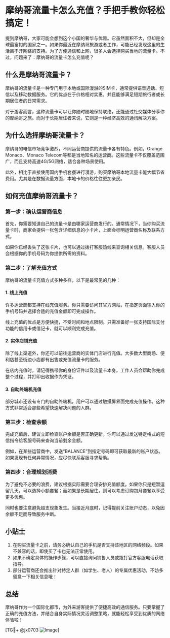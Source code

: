 # 摩纳哥流量卡怎么充值？手把手教你轻松搞定！

提到摩纳哥，大家可能会想到这个小国的奢华与优雅。它虽然面积不大，但却是全球最富裕的国家之一。如果你最近在摩纳哥旅游或者工作，可能已经发现这里的生活离不开网络的支持。为了方便通信和上网，很多人会选择购买当地的流量卡。不过，问题来了：摩纳哥的流量卡怎么充值呢？

## 什么是摩纳哥流量卡？

摩纳哥的流量卡是一种专门用于本地或国际漫游的SIM卡，通常提供语音通话、短信以及移动数据服务。它的优点在于价格相对实惠，并且能够满足短期旅行者或长期居住者的日常需求。

对于游客而言，这种流量卡可以让你随时随地保持联络，还能通过社交媒体分享你的摩纳哥之旅。而对于长期居住者来说，它则是一种经济高效的通讯解决方案。

## 为什么选择摩纳哥流量卡？

摩纳哥的电信市场竞争激烈，不同运营商提供的流量卡各有特色。例如，Orange Monaco、Monaco Telecom等都是当地知名的运营商。这些流量卡不仅覆盖范围广，而且支持高速4G/5G网络，适合各种场景使用。

此外，相比于直接使用国内手机套餐进行漫游，购买摩纳哥本地流量卡能大幅节省费用。尤其是在数据流量方面，本地卡的价格往往更加亲民。

## 如何充值摩纳哥流量卡？

### 第一步：确认运营商信息

首先，你需要知道自己的流量卡是由哪家运营商发行的。通常情况下，当你购买流量卡时，商家会提供一张包含详细信息的小卡片，上面会标明运营商名称及联系方式。

如果你已经丢失了这张卡片，也可以通过拨打客服热线来查询相关信息。客服人员会根据你的手机号码为你提供所需的资料。

### 第二步：了解充值方式

摩纳哥的流量卡充值方式多种多样，以下是最常见的几种：

#### 1. 线上充值

许多运营商都支持在线充值服务。你只需要访问其官方网站，在指定页面输入你的手机号码并选择合适的充值金额即可完成操作。

线上充值的优点是方便快捷，不受时间和地点限制。只需准备好一张支持国际支付功能的信用卡或借记卡，就可以顺利完成充值。

#### 2. 实体店铺充值

除了线上渠道外，你还可以前往运营商的实体门店进行充值。大多数大型商场、便利店甚至街边小店都有出售或充值流量卡的服务。

在店内充值时，请记得携带你的身份证件以及流量卡本身。工作人员会帮助你完成整个过程，并打印出收据作为凭证。

#### 3. 自助终端机充值

部分城市还设有专门的自助终端机，用户可以通过触摸屏界面完成充值操作。这种方式非常适合那些希望快速解决问题的人群。

### 第三步：检查余额

完成充值后，建议立即检查账户余额是否正确更新。你可以通过发送特定格式的短信指令给客服号码来查询当前剩余金额。

例如，在某些运营商中，发送“BALANCE”到指定号码即可获取最新的账户状态。如果发现有任何异常情况，应尽快联系客服寻求帮助。

### 第四步：合理规划消费

为了避免不必要的浪费，建议根据实际需要合理安排充值额度。如果你只是短暂逗留几天，可以选择小额套餐；而如果是长期居住，则可以考虑订购包月套餐以享受更多优惠。

同时也要注意避免超支现象发生。当接近月底时，记得提前关注账户动态，以免因余额不足而导致服务中断。

## 小贴士

1. 在购买流量卡之前，请务必确认自己的手机是否支持该地区的网络频段。如果不兼容的话，即使买了卡也无法正常使用。
2. 如果不确定具体的操作步骤，可以直接询问销售人员或拨打官方客服电话获取指导。
3. 部分运营商还会推出针对特定人群（如学生、老人）的专属优惠活动，不妨多留意一下相关信息哦！

## 总结

摩纳哥作为一个国际化都市，为外来游客提供了便捷高效的通信服务。只要掌握了正确的充值方法，并结合自身实际情况灵活调整策略，就能轻松享受到优质的网络体验啦！

[TG💪+ @jx0703 ![Image](https://github.com/user-attachments/assets/dbca1d08-cadb-493c-b0ec-ad6f7a83f270)]